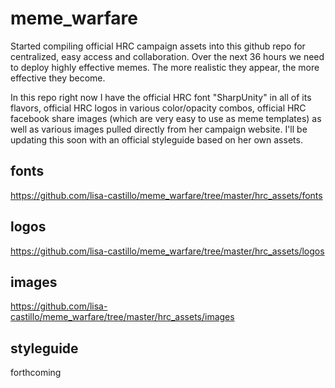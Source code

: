 # meme_warfare

Started compiling official HRC campaign assets into this github repo for centralized, easy access and collaboration. Over the next 36 hours we need to deploy highly effective memes. The more realistic they appear, the more effective they become.

In this repo right now I have the official HRC font "SharpUnity" in all of its flavors, official HRC logos in various color/opacity combos, official HRC facebook share images (which are very easy to use as meme templates) as well as various images pulled directly from her campaign website. I'll be updating this soon with an official styleguide based on her own assets.

## fonts

https://github.com/lisa-castillo/meme_warfare/tree/master/hrc_assets/fonts

## logos

https://github.com/lisa-castillo/meme_warfare/tree/master/hrc_assets/logos

## images

https://github.com/lisa-castillo/meme_warfare/tree/master/hrc_assets/images

## styleguide

forthcoming
